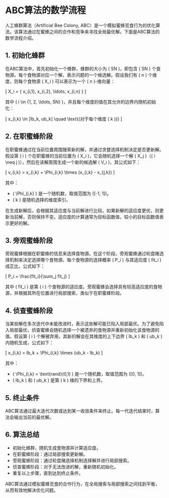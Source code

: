 # ABC算法的数学流程

人工蜂群算法（Artificial Bee Colony, ABC）是一个模拟蜜蜂觅食行为的优化算法。该算法通过在蜜蜂之间的合作和竞争来寻找全局最优解。下面是ABC算法的数学流程介绍。

## 1. 初始化蜂群

在ABC算法中，首先初始化一个蜂群，蜂群的大小为 \( SN \)，即包含 \( SN \) 个食物源。每个食物源对应一个解，表示问题的一个候选解。假设我们有 \( n \) 个维度，则每个食物源 \( X_i \) 可以表示为一个 \( n \)-维向量：

\[
X_i = \{ x_{i,1}, x_{i,2}, \ldots, x_{i,n} \}
\]

其中 \( i \in \{1, 2, \ldots, SN\} \)，并且每个维度的值在其允许的边界内随机初始化：

\[
x_{i,k} \in [lb_k, ub_k] \quad \text{(对于每个维度 \( k \))}
\]

## 2. 在职蜜蜂阶段

在职蜜蜂通过在当前位置周围搜索新的解，并通过贪婪选择机制决定是否更新解。假设第 \( i \) 个在职蜜蜂的当前位置为 \( X_i \)，它会随机选择一个解 \( X_j \)（\( i \neq j \)），然后在该解周围生成一个新的候选解 \( V_i \)，其公式如下：

\[
v_{i,k} = x_{i,k} + \Phi_{i,k} \times (x_{i,k} - x_{j,k})
\]

其中：
- \( \Phi_{i,k} \) 是一个随机数，取值范围为 \([-1, 1]\)。
- \( k \) 是随机选择的维度索引。

在生成新解后，会根据其适应度与当前解进行比较。如果新解的适应度更优，则更新当前解，否则保持不变。适应度的计算通常为目标函数值，较小的目标函数值表示更好的解。

## 3. 旁观蜜蜂阶段

旁观蜜蜂根据在职蜜蜂的信息来选择食物源。在这个阶段，旁观蜜蜂通过轮盘赌选择机制来决定选择哪个食物源。每个食物源的选择概率 \( P_i \) 与其适应度 \( fit_i \) 成正比，公式如下：

\[
P_i = \frac{fit_i}{\sum_j fit_j}
\]

其中 \( fit_i \) 是第 \( i \) 个食物源的适应度。旁观蜜蜂会选择具有较高适应度的食物源，并根据其所在位置进行局部搜索，类似于在职蜜蜂阶段。

## 4. 侦查蜜蜂阶段

当某些解在多次迭代中未能改进时，表示这些解可能已陷入局部最优。为了避免陷入局部最优，侦查蜜蜂会随机选择一个被遗弃的食物源并重新初始化该食物源的值。假设第 \( i \) 个解被弃用，其新的解会在其维度的上下边界 \( lb_k \) 和 \( ub_k \) 内随机生成，公式如下：

\[
x_{i,k} = lb_k + \Phi_{i,k} \times (ub_k - lb_k)
\]

其中：
- \( \Phi_{i,k} = \text{rand}(0,1) \) 是一个随机数，取值范围为 \([0, 1]\)。
- \( lb_k \) 和 \( ub_k \) 是第 \( k \) 维的下界和上界。

## 5. 终止条件

ABC算法通过最大迭代次数或达到某一收敛条件来终止。每一代迭代结束时，算法会输出当前的最优解。

## 6. 算法总结

- 初始化蜂群，随机生成食物源并计算适应度。
- 在职蜜蜂阶段：通过局部搜索更新解。
- 旁观蜜蜂阶段：通过轮盘赌选择机制选择解并进行局部搜索。
- 侦查蜜蜂阶段：对于无法改进的解，重新随机初始化。
- 重复以上步骤，直到达到终止条件。

ABC算法通过模拟蜜蜂觅食的合作行为，在全局搜索与局部搜索之间找到平衡，从而有效地解决优化问题。
